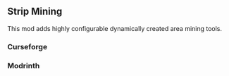 ## Strip Mining
This mod adds highly configurable dynamically created area mining tools.

### Curseforge
[](https://www.curseforge.com/minecraft/mc-mods/stripmining)

### Modrinth
[](https://modrinth.com/mod/stripmining)
